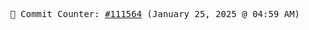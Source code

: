 <p align="center">
    <samp>
        📮 Commit Counter: <a href="https://github.com/Javascript-void0/Javascript-void0/commits/main">#111564</a> (January 25, 2025 @ 04:59 AM)
    </samp>
</p>